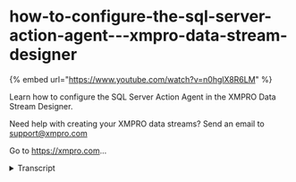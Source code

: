 # how-to-configure-the-sql-server-action-agent---xmpro-data-stream-designer
{% embed url="https://www.youtube.com/watch?v=n0hglX8R6LM" %}



Learn how to configure the SQL Server Action Agent in the XMPRO Data Stream Designer. 

Need help with creating your XMPRO data streams? Send an email to support@xmpro.com 

Go to https://xmpro.com...
<details>
<summary>Transcript</summary>Learn how to configure the SQL Server Action Agent in the XMPRO Data Stream Designer. 

Need help with creating your XMPRO data streams? Send an email to support@xmpro.com 

Go to https://xmpro.com...
but we are going to do here is look at

how to set up and configure the sequel

server action agent this agent allows

full stream data to be written to a

sequel server database I already have an

event some like the agent set up and

configured which will simulate sensor

readings such as temperature vibration

and load wait I also have an event

printer set up and configured which will

help us see what the outlet looks like

now I want to set up and configure my

sequel server action agent go to the

tool box and search for sequel server

you will find it under action agents

if you're going to agent and drag it to

the canvas make the output in front of

the events another agent to the input

input of the sequel server agent connect

the above in front of the sequel server

agent to the input in front of the event

printer agent note that a default name

has been given to the sequel server

agent to rename this agent click on the

white space and start typing

you

pick something else in the canvas and

click Save double clicking a sequel

server agent

first make sure you're using the great

collection if not select another

collection from the drop-down next in

the service section specify the name of

your Segal survey instance then add your

user name

if you need to use sequel server

vindication click on the checkbox and

specify your password

you

if you leave this checkbox unchecked

witnesseth indication will be used in

the database section select the database

from the job done that you'd like to

connect to then you can either leave the

agent create a new table in the database

you've selected and write the data to

that table or select a table from the

drop-down I want to create a new table

so I'm going to select the checkbox and

give my new table a name

click apply and click Save

now I want to run my swim so I'm going

to click on publish to view the live

data click on live view and select event

printer and click Save

give it a few seconds that is as you see

here is all being written to the sequel

server database that you've specified
</details>